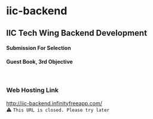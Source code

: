 # iic-backend
## IIC Tech Wing Backend Development
#### Submission For Selection
#### Guest Book, 3rd Objective
<br>

### Web Hosting Link
http://iic-backend.infinityfreeapp.com/<br>
⚠️ `This URL is closed. Please try later`
